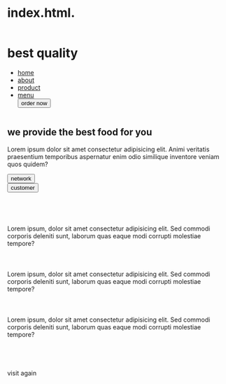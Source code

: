 # index.html.
<!DOCTYPE html>
<html lang="en">
<head>
  <meta charset="UTF-8">
  <meta name="viewport" content="width=device-width, initial-scale=1.0">
  <link rel="stylesheet" href="style.css">
  <title>Document</title>
</head>
<body>
  <!-- main content of the website -->
  <div class="main-content">
    <!-- navbar section -->
    <div class="navbar">
      <div class="logo">
        <img src="image icon/verify.png" alt="">
        <h1>best quality</h1>
      </div>
      <div class="nav-links">
       <ul>
        <li><a href="#">home</a></li>
        <li><a href="#">about</a></li>
        <li><a href="#">product</a></li>
        <li><a href="#">menu</a></li>
        <button>order now</button>
        <img src="image icon/toggle-bar.png" alt="">
       </ul>
      </div>
    </div>
   <!-- main heading menu of the website  -->
   <section class="header">
    <!-- this is the leftside of the webside -->
    <div class="left-side">
      <img src="image icon/food.png" alt="">
      <h2>we provide the best <span>food</span> for you</h2>
      <p>Lorem ipsum dolor sit amet consectetur adipisicing elit. Animi veritatis praesentium 
        temporibus aspernatur enim odio similique inventore veniam quos quidem?</p>
      <div class="btn"><button>network</button></div>
      <div class="btn1"><button>customer</button></div>
      <div class="icon">
        <img src="image icon/phone-fill.png" alt="">
        <img src="image icon/mail-settings-line.png" alt="">
        <img src="image icon/map-pin-fill.png" alt="">
      </div>
    </div>
    <!-- this is a right side of the main website -->
    <div class="right-side">
      <h5><img src="image icon/wifi-fill.png" alt=""></h5>
      <div class="menubar">
        <img class="bar"src="image icon/main.png" alt=""> 
      </div>
    </div>
  </section>
  <!-- this is a second page of the website -->
  <section class="menu">
    <div class="box">
      <div class="ballon">
        <img  src="image icon/ballon.png" alt="">
        <p>Lorem ipsum, dolor sit amet consectetur adipisicing elit. 
           Sed commodi corporis deleniti sunt, laborum quas eaque modi 
          corrupti molestiae tempore?
        </p>
        <h3><img src="image icon/Price.png" alt=""></h3>
      </div>
      <div class="hill">
        <img src="image icon/hill.png" alt="">
        <p>Lorem ipsum, dolor sit amet consectetur adipisicing elit. 
           Sed commodi corporis  deleniti sunt, laborum quas eaque modi 
          corrupti molestiae tempore?
        </p>
        <h3><img src="image icon/Price.png" alt=""></h3>
      </div>
      <div class="city">
        <img src="image icon/city.png" alt="">
        <p>Lorem ipsum, dolor sit amet consectetur adipisicing elit. 
           Sed commodi corporis deleniti sunt, laborum quas eaque modi 
           corrupti molestiae tempore?
        </p>
        <h3><img src="image icon/Price.png" alt=""></h3>
      </div>
    </div>
  </section>
  <section class="footer">
    <div class="footerbar">
      <img src="image icon/fb.png" alt="">
      <img src="image icon/line.png" alt="">
      <img src="image icon/goggle.png" alt="">
      <p><img src="image icon/team-line.png" alt="">visit again</p>
    </div>
  </section>
</div>
</body>
</html>
